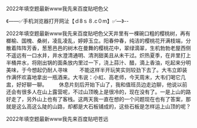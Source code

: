 2022年填空题最新www我先来百度贴吧色父

《——✅手机浏览器打开网沚【ｄ8ｓ８.c０m】✅—》--

2022年填空题最新www我先来百度贴吧色父天井里有一棵碗口粗的樱桃树，再有榔榆、国槐、桑树，凌乱凌乱，婷婷玉立。阳春仲春，纯洁的樱桃花开满枝端，分散着阵阵芳香，葱葱邑邑的树木在曼舞的樱桃花中，翠绿滴翠，生机勃勃老屋西侧不遥远有一口水井，井水澄清通明、清洌甜美且从未干过。炽热夏季，在井里打上半桶井水，将刚出锅的面条放内里过一下，浇上蒜汁、醋，滴上香油，吃起来分明美味，于今想起仍耐人寻味
　　不能这样半开玩笑实则较劲下去了。大韦立即装作满怀欢喜地拿出一瓶酒来。大韦说：小虹、高老师，今天周末，大韦们喝它几盅，好好聊一聊。
　　休息片刻后开始下山了，我和值班员边走边聊，他说以前还会有很多人在山上露营呢，不过山顶晚上是很冷的，现在没有了。一是上山的路好走了，另外山上也有了客栈。这两天我一直在想的一个问题现在也有了答案，那就是这么高这么陡的山路，却都是大石板铺成的，这些石板是怎样运上山顶的呢？





2022年填空题最新www我先来百度贴吧苍远
